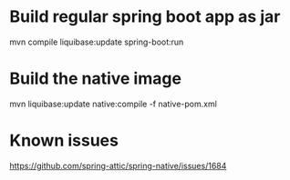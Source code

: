# Build regular spring boot app as jar
mvn compile liquibase:update spring-boot:run

# Build the native image
mvn liquibase:update native:compile -f native-pom.xml

# Known issues
https://github.com/spring-attic/spring-native/issues/1684
